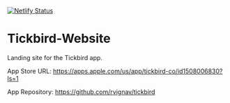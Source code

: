 [![Netlify Status](https://api.netlify.com/api/v1/badges/9f5f66d8-987a-45b4-9e77-786e890ce457/deploy-status)](https://app.netlify.com/sites/tickbirdapp/deploys)

# Tickbird-Website
Landing site for the Tickbird app.

App Store URL: https://apps.apple.com/us/app/tickbird-co/id1508006830?ls=1

App Repository: https://github.com/rvignav/tickbird
